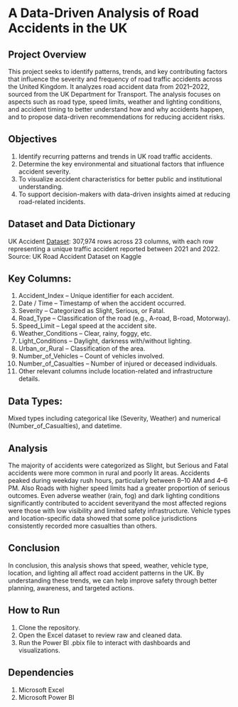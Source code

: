 # A Data-Driven Analysis of Road Accidents in the UK
## __Project Overview__

This project seeks to identify patterns, trends, and key contributing factors that influence the severity and frequency of road traffic accidents across the United Kingdom. It analyzes road accident data from 2021–2022, sourced from the UK Department for Transport. The analysis focuses on aspects such as road type, speed limits, weather and lighting conditions, and accident timing to better understand how and why accidents happen, and to propose data-driven recommendations for reducing accident risks.

## __Objectives__

1. Identify recurring patterns and trends in UK road traffic accidents.
2. Determine the key environmental and situational factors that influence accident severity.
3. To visualize accident characteristics for better public and institutional understanding.
4. To support decision-makers with data-driven insights aimed at reducing road-related incidents.

## __Dataset and Data Dictionary__
UK Accident [Dataset](https://www.kaggle.com/datasets/ismayilbayramov1/uk-road-accident-project?select=UK+data+accident.xlsx):
307,974 rows across 23 columns, with each row representing a unique traffic accident reported between 2021 and 2022.
Source: UK Road Accident Dataset on Kaggle
## Key Columns:
1. Accident_Index – Unique identifier for each accident.
2. Date / Time – Timestamp of when the accident occurred.
3. Severity – Categorized as Slight, Serious, or Fatal.
4. Road_Type – Classification of the road (e.g., A-road, B-road, Motorway).
5. Speed_Limit – Legal speed at the accident site.
6. Weather_Conditions – Clear, rainy, foggy, etc.
7. Light_Conditions – Daylight, darkness with/without lighting.
8. Urban_or_Rural – Classification of the area.
9. Number_of_Vehicles – Count of vehicles involved.
10. Number_of_Casualties – Number of injured or deceased individuals.
11. Other relevant columns include location-related and infrastructure details.

## Data Types:
Mixed types including categorical like (Severity, Weather) and numerical (Number_of_Casualties), and datetime.

## __Analysis__
The majority of accidents were categorized as Slight, but Serious and Fatal accidents were more common in rural and poorly lit areas. Accidents peaked during weekday rush hours, particularly between 8–10 AM and 4–6 PM. Also Roads with higher speed limits had a greater proportion of serious outcomes. Even adverse weather (rain, fog) and dark lighting conditions significantly contributed to accident severityand the most affected regions were those with low visibility and limited safety infrastructure. Vehicle types and location-specific data showed that some police jurisdictions consistently recorded more casualties than others.

## __Conclusion__
In conclusion, this analysis shows that speed, weather, vehicle type, location, and lighting all affect road accident patterns in the UK. By understanding these trends, we can help improve safety through better planning, awareness, and targeted actions.

## __How to Run__
1. Clone the repository.
2. Open the Excel dataset to review raw and cleaned data.
3. Run the Power BI .pbix file to interact with dashboards and visualizations.

## __Dependencies__
1. Microsoft Excel
2. Microsoft Power BI


